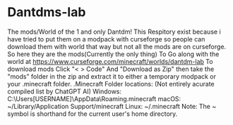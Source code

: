 # Dantdms-lab
The mods/World of the 1 and only Dantdm!
This Respitory exist because i have tried to put them on a modpack with curseforge so people can download them with world that way but not all the mods are on curseforge.
So here they are the mods(Currently the only thing) To Go along with the world at https://www.curseforge.com/minecraft/worlds/dantdm-lab
To download mods Click "< > Code" And "Download as Zip" then take the "mods" folder in the zip and extract it to either a temporary modpack or your .minecraft folder.
.Minecraft Folder locations: (Not entirely acurate compiled list by ChatGPT AI)
Windows: C:\Users\[USERNAME]\AppData\Roaming\.minecraft
macOS: ~/Library/Application Support/minecraft
Linux: ~/.minecraft
Note: The ~ symbol is shorthand for the current user's home directory.

